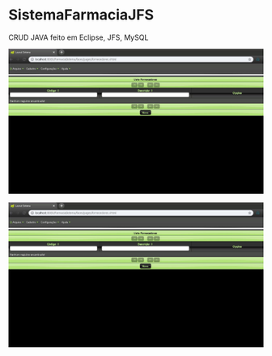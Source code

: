 # SistemaFarmaciaJFS
CRUD JAVA feito em Eclipse, JFS, MySQL


<p align="center">
  <img src="https://github.com/Maksuedson/SistemaFarmaciaJFS/blob/master/imagens/FornecedorCadastro.JPG" width="1500" alt="accessibility text">
</p>

<p align="center">
  <img src="https://github.com/Maksuedson/SistemaFarmaciaJFS/blob/master/imagens/FornecedorCadastro.JPG" width="1500" alt="accessibility text">
</p>
